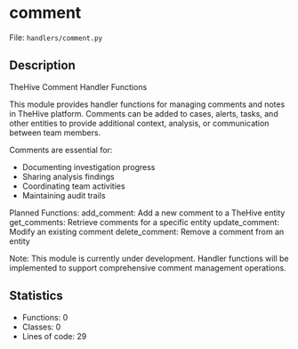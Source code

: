 # comment

File: `handlers/comment.py`

## Description

TheHive Comment Handler Functions

This module provides handler functions for managing comments and notes in TheHive
platform. Comments can be added to cases, alerts, tasks, and other entities to
provide additional context, analysis, or communication between team members.

Comments are essential for:
- Documenting investigation progress
- Sharing analysis findings
- Coordinating team activities
- Maintaining audit trails

Planned Functions:
add_comment: Add a new comment to a TheHive entity
get_comments: Retrieve comments for a specific entity
update_comment: Modify an existing comment
delete_comment: Remove a comment from an entity

Note:
This module is currently under development. Handler functions will be
implemented to support comprehensive comment management operations.

## Statistics

- Functions: 0
- Classes: 0
- Lines of code: 29

